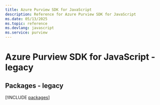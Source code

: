 ```yaml
---
title: Azure Purview SDK for JavaScript
description: Reference for Azure Purview SDK for JavaScript
ms.date: 05/13/2025
ms.topic: reference
ms.devlang: javascript
ms.service: purview
---
```

# Azure Purview SDK for JavaScript - legacy
## Packages - legacy
[!INCLUDE [packages](purview-index.md)]